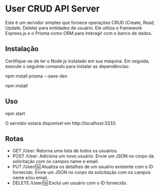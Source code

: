 # User CRUD API Server

Este é um servidor simples que fornece operações CRUD (Create, Read, Update, Delete) para entidades de usuário. Ele utiliza o framework Express.js e o Prisma como ORM para interagir com o banco de dados.

## Instalação

Certifique-se de ter o Node.js instalado em sua máquina. Em seguida, execute o seguinte comando para instalar as dependências:

npm install prisma --save-dev

npm install

## Uso

npm start

O servidor estará disponível em
http://localhost:3333.

## Rotas

* GET /User: Retorna uma lista de todos os usuários.
* POST /User: Adiciona um novo usuário. Envie um JSON no corpo da solicitação com os campos name e email.
* PUT /User/:id: Atualiza os detalhes de um usuário existente com o ID fornecido. Envie um JSON no corpo da solicitação com os campos name e/ou email.
* DELETE /User/:id: Exclui um usuário com o ID fornecido.
